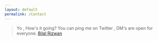 ```yaml
---
layout: default
permalink: /Contact
---
```



>Yo , How's it going? 
>You can ping me on Twitter , DM's are open for everyone.
>[Bilal Rizwan](https://www.twitter.com/th3_3inst3in)